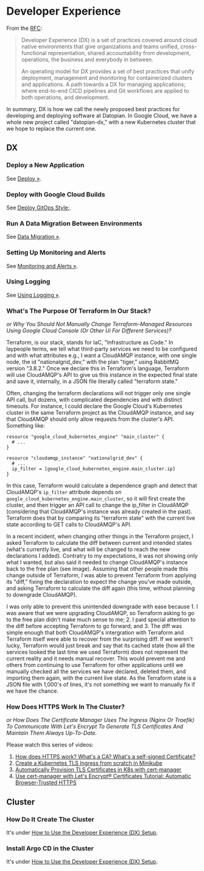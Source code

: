 # Developer Experience

From the [RFC](/docs/dms/dx/rfc):

> Developer Experience (DX) is a set of practices covered around cloud native environments that give organizations and teams unified, cross-functional representation, shared accountability from development, operations, the business and everybody in between.
>
> An operating model for DX provides a set of best practices that unify deployment, management and monitoring for containerized clusters and applications. A path towards a DX for managing applications; where end-to-end CICD pipelines and Git workflows are applied to both operations, and development.

In summary, DX is how we call the newly proposed best practices for developing and deploying software at Datopian. In Google Cloud, we have a whole new project called "datopian-dx," with a new Kubernetes cluster that we hope to replace the current one.

## DX

### Deploy a New Application

See [Deploy &raquo;](/docs/dms/dx/deploy).

### Deploy with Google Cloud Builds

See [Deploy GitOps Style;](/docs/dms/dx/deploy-gitops-style).

### Run A Data Migration Between Environments

See [Data Migration &raquo;](/docs/dms/dx/data-migration).

### Setting Up Monitoring and Alerts

See [Monitoring and Alerts &raquo;](/docs/dms/dx/monitoring).

### Using Logging

See [Using Logging &raquo;](/docs/dms/dx/logging).

### What's The Purpose Of Terraform In Our Stack?

_or Why You Should Not Manually Change Terraform-Managed Resources Using Google Cloud Console (Or Other Ui For Different Services)?_

Terraform, is our stack, stands for IaC, "Infrastructure as Code." In laypeople terms, we tell what third-party services we need to be configured and with what attributes e.g.,  I want a CloudAMQP instance, with one single node, the id "nationalgrid_dev," with the plan "tiger," using RabbitMQ version "3.8.2." Once we declare this in Terraform's language, Terraform will use CloudAMQP's API to give us this instance in the expected final state and save it, internally, in a JSON file literally called "terraform state."

Often, changing the terraform declarations will not trigger only one single API call, but dozens, with complicated dependencies and with distinct timeouts. For instance, I could declare the Google Cloud's Kubernetes cluster in the same Terraform project as the CloudAMQP instance, and say that CloudAMQP should only allow requests from the cluster's API. Something like:

```
resource "google_cloud_kubernetes_engine" "main_cluster" {
  # ...
}

resource "cloudamqp_instance" "nationalgrid_dev" {
  # ...
  ip_filter = [google_cloud_kubernetes_engine.main_cluster.ip]
}
```

In this case, Terraform would calculate a dependence graph and detect that CloudAMQP's `ip_filter` attribute depends on `google_cloud_kubernetes_engine.main_cluster`, so it will first create the cluster, and then trigger an API call to change the ip_filter in CloudAMQP (considering that CloudAMQP's instance was already created in the past). Terraform does that by comparing its "terraform state" with the current live state according to GET calls to CloudAMQP's API.

In a recent incident, when changing other things in the Terraform project, I asked Terraform to calculate the diff between current and intended states (what's currently live, and what will be changed to reach the new declarations I added). Contratry to my expectations, it was not showing only what I wanted, but also said it needed to change CloudAMQP's instance back to the free plan (see image). Assuming that other people made this change outside of Terraform, I was able to prevent Terraform from applying its "diff," fixing the declaration to expect the change you've made outside, and asking Terraform to calculate the diff again (this time, without planning to downgrade CloudAMQP).

I was only able to prevent this unintended downgrade with ease because 1. I was aware that we were upgrading CloudAMQP, so Terraform asking to go to the free plan didn't make much sense to me; 2. I paid special attention to the diff before accepting Terraform to go forward; and 3. The diff was simple enough that both CloudAMQP's intergration with Terraform and Terraform itself were able to recover from the surprising diff. If we weren't lucky, Terraform would just break and say that its cached state (how all the services looked the last time we used Terraform) does not represent the current reality and it needs manual recover. This would prevent me and others from continuing to use Terraform for other applications until we manually checked all the services we have declared, deleted them, and importing them again, with the current live state. As the Terraform state is a JSON file with 1,000's of lines, it's not something we want to manually fix if we have the chance.

### How Does HTTPS Work In The Cluster?

_or How Does The Certificate Manager Uses The Ingress (Nginx Or Traefik) To Communicate With Let's Encrypt To Generate TLS Certificates And Maintain Them Always Up-To-Date._

Please watch this series of videos:

1. [How does HTTPS work? What's a CA? What's a self-signed Certificate?](https://youtu.be/T4Df5_cojAs)
2. [Create a Kubernetes TLS Ingress from scratch in Minikube](https://youtu.be/7K0gAYmWWho)
3. [Automatically Provision TLS Certificates in K8s with cert-manager](https://youtu.be/JJTJfl-V_UM)
4. [Use cert-manager with Let's Encrypt® Certificates Tutorial: Automatic Browser-Trusted HTTPS](https://youtu.be/etC5d0vpLZE)

## Cluster

### How Do It Create The Cluster

It's under [How to Use the Developer Experience (DX) Setup](/docs/dms/dx/cluster#create-the-cluster).

### Install Argo CD in the Cluster

It's under [How to Use the Developer Experience (DX) Setup](/docs/dms/dx/cluster#install-argo-cd-in-the-cluster).
